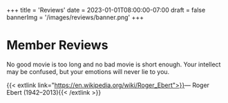 +++
title = 'Reviews'
date = 2023-01-01T08:00:00-07:00
draft = false
bannerImg = '/images/reviews/banner.png'
+++

# Member Reviews

No good movie is too long and no bad movie is short enough. Your intellect may be confused, but your emotions will never lie to you.

{{< extlink link="https://en.wikipedia.org/wiki/Roger_Ebert">}}&mdash; Roger Ebert (1942&ndash;2013){{< /extlink >}}

